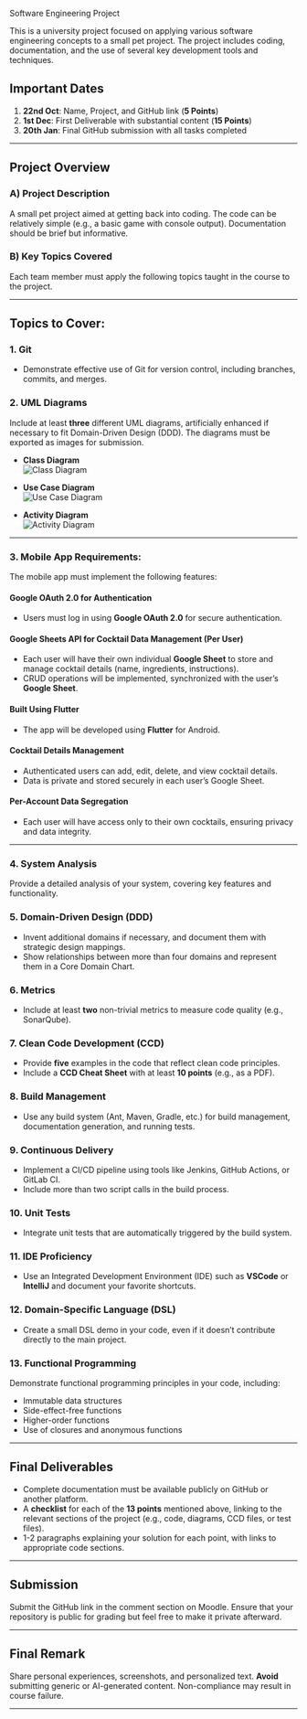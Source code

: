 Software Engineering Project

This is a university project focused on applying various software engineering concepts to a small pet project. The project includes coding, documentation, and the use of several key development tools and techniques.

## Important Dates
1. **22nd Oct**: Name, Project, and GitHub link (**5 Points**)
2. **1st Dec**: First Deliverable with substantial content (**15 Points**)
3. **20th Jan**: Final GitHub submission with all tasks completed

---

## Project Overview

### A) Project Description
A small pet project aimed at getting back into coding. The code can be relatively simple (e.g., a basic game with console output). Documentation should be brief but informative.

### B) Key Topics Covered
Each team member must apply the following topics taught in the course to the project.

---

## Topics to Cover:

### 1. **Git**
   - Demonstrate effective use of Git for version control, including branches, commits, and merges.
   
### 2. **UML Diagrams**
   Include at least **three** different UML diagrams, artificially enhanced if necessary to fit Domain-Driven Design (DDD). The diagrams must be exported as images for submission.

   - **Class Diagram**  
     ![Class Diagram](https://i.imgur.com/1fJUkjS.png)

   - **Use Case Diagram**  
     ![Use Case Diagram](https://i.imgur.com/mlQ6zBV.png)

   - **Activity Diagram**  
     ![Activity Diagram](https://i.imgur.com/DdcNVZy.png)

---

### 3. **Mobile App Requirements:**
The mobile app must implement the following features:

#### **Google OAuth 2.0 for Authentication**
   - Users must log in using **Google OAuth 2.0** for secure authentication.

#### **Google Sheets API for Cocktail Data Management (Per User)**
   - Each user will have their own individual **Google Sheet** to store and manage cocktail details (name, ingredients, instructions).
   - CRUD operations will be implemented, synchronized with the user’s **Google Sheet**.

#### **Built Using Flutter**
   - The app will be developed using **Flutter** for Android.

#### **Cocktail Details Management**
   - Authenticated users can add, edit, delete, and view cocktail details.
   - Data is private and stored securely in each user’s Google Sheet.

#### **Per-Account Data Segregation**
   - Each user will have access only to their own cocktails, ensuring privacy and data integrity.

---

### 4. **System Analysis**
   Provide a detailed analysis of your system, covering key features and functionality.

### 5. **Domain-Driven Design (DDD)**
   - Invent additional domains if necessary, and document them with strategic design mappings.
   - Show relationships between more than four domains and represent them in a Core Domain Chart.

### 6. **Metrics**
   - Include at least **two** non-trivial metrics to measure code quality (e.g., SonarQube).

### 7. **Clean Code Development (CCD)**
   - Provide **five** examples in the code that reflect clean code principles.
   - Include a **CCD Cheat Sheet** with at least **10 points** (e.g., as a PDF).

### 8. **Build Management**
   - Use any build system (Ant, Maven, Gradle, etc.) for build management, documentation generation, and running tests.

### 9. **Continuous Delivery**
   - Implement a CI/CD pipeline using tools like Jenkins, GitHub Actions, or GitLab CI. 
   - Include more than two script calls in the build process.

### 10. **Unit Tests**
   - Integrate unit tests that are automatically triggered by the build system.

### 11. **IDE Proficiency**
   - Use an Integrated Development Environment (IDE) such as **VSCode** or **IntelliJ** and document your favorite shortcuts.

### 12. **Domain-Specific Language (DSL)**
   - Create a small DSL demo in your code, even if it doesn’t contribute directly to the main project.

### 13. **Functional Programming**
   Demonstrate functional programming principles in your code, including:
   - Immutable data structures
   - Side-effect-free functions
   - Higher-order functions
   - Use of closures and anonymous functions

---

## Final Deliverables

- Complete documentation must be available publicly on GitHub or another platform.
- A **checklist** for each of the **13 points** mentioned above, linking to the relevant sections of the project (e.g., code, diagrams, CCD files, or test files).
- 1-2 paragraphs explaining your solution for each point, with links to appropriate code sections.

---

## Submission

Submit the GitHub link in the comment section on Moodle. Ensure that your repository is public for grading but feel free to make it private afterward.

---

## Final Remark

Share personal experiences, screenshots, and personalized text. **Avoid** submitting generic or AI-generated content. Non-compliance may result in course failure.

---
